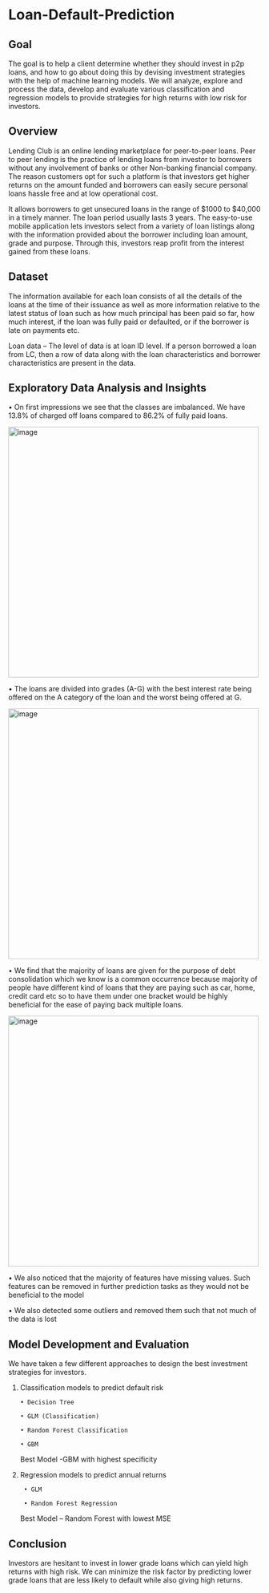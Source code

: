 # Loan-Default-Prediction

## Goal

The goal is to help a client determine whether they should invest in p2p loans, and how to go about doing this by devising investment strategies with the help of machine learning models. We will analyze, explore and process the data, develop and evaluate various classification and regression models to provide strategies for high returns with low risk for investors.

## Overview

Lending Club is an online lending marketplace for peer-to-peer loans. Peer to peer lending is the practice of lending loans from investor to borrowers without any involvement of banks or other Non-banking financial company.  The reason customers opt for such a platform is that investors get higher returns on the amount funded and borrowers can easily secure personal loans hassle free and at low operational cost. 

It allows borrowers to get unsecured loans in the range of $1000 to $40,000 in a timely manner. The loan period usually lasts 3 years. The easy-to-use mobile application lets investors select from a variety of loan listings along with the information provided about the borrower including loan amount, grade and purpose. Through this, investors reap profit from the interest gained from these loans. 

## Dataset

The information available for each loan consists of all the details of the loans at the time of their issuance as well as more information relative to the latest status of loan such as how much principal has been paid so far, how much interest, if the loan was fully paid or defaulted, or if the borrower is late on payments etc. 

Loan data – The level of data is at loan ID level. If a person borrowed a loan from LC, then a row of data along with the loan characteristics and borrower characteristics are present in the data. 

## Exploratory Data Analysis and Insights

•	On first impressions we see that the classes are imbalanced. We have 13.8% of charged off loans compared to 86.2% of fully paid loans.

<img width="500" alt="image" src="https://user-images.githubusercontent.com/99356847/204199112-0272a2ef-cc86-4a77-a31c-d241929bd5b0.png">

•	The loans are divided into grades (A-G) with the best interest rate being offered on the A category of the loan and the worst being offered at G.

<img width="500" alt="image" src="https://user-images.githubusercontent.com/99356847/204199151-5741f790-a34e-4f1b-846a-16c60e269267.png">

•	We find that the majority of loans are given for the purpose of debt consolidation which we know is a common occurrence because majority of people have different kind of loans that they are paying such as car, home, credit card etc so to have them under one bracket would be highly beneficial for the ease of paying back multiple loans. 

<img width="500" alt="image" src="https://user-images.githubusercontent.com/99356847/204199200-9d075cc6-3cd1-4a47-8549-99e2402a23d9.png">

•	We also noticed that the majority of features have missing values. Such features can be removed in further prediction tasks as they would not be beneficial to the model

•	We also detected some outliers and removed them such that not much of the data is lost

## Model Development and Evaluation

We have taken a few different approaches to design the best investment strategies for investors.

1. Classification models to predict default risk

       • Decision Tree

       • GLM (Classification)

       • Random Forest Classification

       • GBM

    Best Model -GBM with highest specificity

2.  Regression models to predict annual returns

         • GLM

         • Random Forest Regression

    Best Model – Random Forest with lowest MSE


## Conclusion

Investors are hesitant to invest in lower grade loans which can yield high returns with high risk. We can minimize the risk factor by predicting lower grade loans that are less likely to default while also giving high returns.



